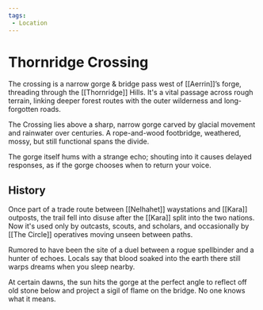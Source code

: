 ```yaml
---
tags:
 - Location
---
```


# Thornridge Crossing

The crossing is a narrow gorge & bridge pass west of [[Aerrin]]’s forge, threading through the [[Thornridge]] Hills. It's a vital passage across rough terrain, linking deeper forest routes with the outer wilderness and long-forgotten roads.

The Crossing lies above a sharp, narrow gorge carved by glacial movement and rainwater over centuries. A rope-and-wood footbridge, weathered, mossy, but still functional spans the divide.

The gorge itself hums with a strange echo; shouting into it causes delayed responses, as if the gorge chooses when to return your voice.

## History
Once part of a trade route between [[Nelhahet]] waystations and [[Kara]] outposts, the trail fell into disuse after the [[Kara]] split into the two nations. Now it's used only by outcasts, scouts, and scholars, and occasionally by [[The Circle]] operatives moving unseen between paths.

Rumored to have been the site of a duel between a rogue spellbinder and a hunter of echoes. Locals say that blood soaked into the earth there still warps dreams when you sleep nearby.

At certain dawns, the sun hits the gorge at the perfect angle to reflect off old stone below and project a sigil of flame on the bridge. No one knows what it means.